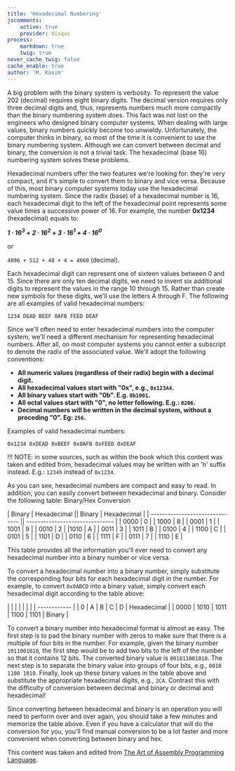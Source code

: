 ```yaml
---
title: 'Hexadecimal Numbering'
jscomments:
    active: true
    provider: disqus
process:
    markdown: true
    twig: true
never_cache_twig: false
cache_enable: true
author: 'M. Kasim'
---
```


A big problem with the binary system is verbosity. To represent the value 202 (decimal) requires eight binary digits. The decimal version requires only three decimal digits and, thus, represents numbers much more compactly than the binary numbering system does. This fact was not lost on the engineers who designed binary computer systems. When dealing with large values, binary numbers quickly become too unwieldy. Unfortunately, the computer thinks in binary, so most of the time it is convenient to use the binary numbering system. Although we can convert between decimal and binary, the conversion is not a trivial task. The hexadecimal (base 16) numbering system solves these problems.

Hexadecimal numbers offer the two features we're looking for: they're very compact, and it's simple to convert them to binary and vice versa. Because of this, most binary computer systems today use the hexadecimal numbering system. Since the radix (base) of a hexadecimal number is 16, each hexadecimal digit to the left of the hexadecimal point represents some value times a successive power of 16. For example, the number **0x1234** (hexadecimal) equals to:

_**1 · 16<sup>3</sup>   +   2 · 16<sup>2</sup>   +   3 · 16<sup>1</sup>   +   4 · 16<sup>0</sup>**_

or

`4096 + 512 + 48 + 4 = 4660` (decimal).

Each hexadecimal digit can represent one of sixteen values between 0 and 15. Since there are only ten decimal digits, we need to invent six additional digits to represent the values in the range 10 through 15. Rather than create new symbols for these digits, we'll use the letters A through F. The following are all examples of valid hexadecimal numbers:

`1234 DEAD BEEF 0AFB FEED DEAF`

Since we'll often need to enter hexadecimal numbers into the computer system, we'll need a different mechanism for representing hexadecimal numbers. After all, on most computer systems you cannot enter a subscript to denote the radix of the associated value. We'll adopt the following conventions:

* **All numeric values (regardless of their radix) begin with a decimal digit.** 
* **All hexadecimal values start with "0x", e.g., `0x123A4`.**
* **All binary values start with "0b". E.g. `0b1001`.**
* **All octal values start with "0", no letter following. E.g.: `0206`.**
* **Decimal numbers will be written in the decimal system, without a preceding "0". Eg: `256`.**

Examples of valid hexadecimal numbers:

`0x1234 0xDEAD 0xBEEF 0x0AFB 0xFEED 0xDEAF`

!!! NOTE: in some sources, such as within the book which this content was taken and edited from, hexadecimal values may be written with an 'h' suffix instead. E.g.: `1234h` instead of `0x1234`.

As you can see, hexadecimal numbers are compact and easy to read. In addition, you can easily convert between hexadecimal and binary. Consider the following table:
Binary/Hex Conversion

| Binary | Hexadecimal || Binary | Hexadecimal |
| ------------------------------- || ------------------------------- |
 | 0000 | 0 |	| 1000 	| 8 |
 | 0001 	| 1 |	| 1001 	| 9 |
| 0010 	| 2 |	 |1010 	| A |
| 0011 	| 3 |	| 1011 	| B |
 | 0100 	| 4 |	| 1100 	| C |
| 0101 	| 5 |	 | 1101 	| D |
| 0110 	| 6 |	| 1111 	| F |
| 0111 	| 7 |	 | 1110 	| E |


This table provides all the information you'll ever need to convert any hexadecimal number into a binary number or vice versa.

To convert a hexadecimal number into a binary number, simply substitute the corresponding four bits for each hexadecimal digit in the number. For example, to convert `0x0ABCD` into a binary value, simply convert each hexadecimal digit according to the table above:

|  |  |  |  |  |  |
| ------------ |
|     0    |    A    |    B    |    C    |    D    | Hexadecimal |
| 0000 | 1010 | 1011 | 1100 | 1101 | Binary |

To convert a binary number into hexadecimal format is almost as easy. The first step is to pad the binary number with zeros to make sure that there is a multiple of four bits in the number. For example, given the binary number `1011001010`, the first step would be to add two bits to the left of the number so that it contains 12 bits. The converted binary value is `001011001010`. The next step is to separate the binary value into groups of four bits, e.g., `0010 1100 1010`. Finally, look up these binary values in the table above and substitute the appropriate hexadecimal digits, e.g., `2CA`. Contrast this with the difficulty of conversion between decimal and binary or decimal and hexadecimal!

Since converting between hexadecimal and binary is an operation you will need to perform over and over again, you should take a few minutes and memorize the table above. Even if you have a calculator that will do the conversion for you, you'll find manual conversion to be a lot faster and more convenient when converting between binary and hex.


This content was taken and edited from [The Art of Assembly Programming Language](http://www.arl.wustl.edu:80/~lockwood/class/cs306/books/artofasm/Chapter_1/CH01-2.html).

